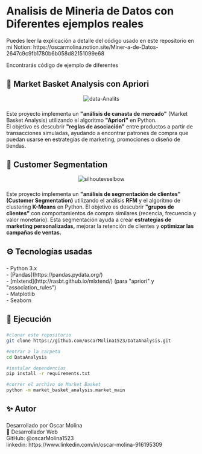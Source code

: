<h1 align="left">Analisis de Mineria de Datos con Diferentes ejemplos reales</h1>
<p>Puedes leer la explicación a detalle del código usado en este repositorio en mi Notion: https://oscarmolina.notion.site/Miner-a-de-Datos-2647c9c9fb1780b6b058d82151099e68

Encontrarás código de ejemplo de diferentes</p>
<h2 align="left">🛒 Market Basket Analysis con Apriori</h1>

<div align="center">
  <img src="https://i.ibb.co/F44kqcNC/data-Analits.png" alt="data-Analits" border="0">
</div>

###

<p align="left">Este proyecto implementa un <strong>"análisis de canasta de mercado"</strong> (Market Basket Analysis) utilizando el algoritmo <strong>"Apriori"</strong> en Python.  <br>El objetivo es descubrir <strong>"reglas de asociación"</strong> entre productos a partir de transacciones simuladas, ayudando a encontrar patrones de compra que puedan usarse en estrategias de marketing, promociones o diseño de tiendas.</p>

###
<h2 align="left">👥 Customer Segmentation</h1>

<div align="center">
  <img src="https://i.ibb.co/KxMvvkrq/silhoutevselbow.png" alt="silhoutevselbow" border="0">
</div>

###

<p align="left">Este proyecto implementa un <strong>"análisis de segmentación de clientes" (Customer Segmentation)</strong> utilizando el análisis <strong>RFM</strong> y el algoritmo de clustering <strong>K-Means</strong> en Python.
El objetivo es descubrir <strong>"grupos de clientes"</strong> con comportamientos de compra similares (recencia, frecuencia y valor monetario). Esta segmentación ayuda a crear <strong>estrategias de marketing personalizadas,</strong> mejorar la retención de clientes y <strong>optimizar las campañas de ventas.</strong></p>

###

<h2 align="left">⚙️ Tecnologías usadas</h2>

###

<p align="left">- Python 3.x<br>- [Pandas](https://pandas.pydata.org/)<br>- [mlxtend](http://rasbt.github.io/mlxtend/) (para "apriori" y "association_rules")<br>- Matplotlib<br>- Seaborn</p>

###

<h2 align="left">🚀 Ejecución</h2>

###
```bash
#clonar este repositorio
git clone https://github.com/oscarMolina1523/DataAnalysis.git

#entrar a la carpeta
cd DataAnalysis

#instalar dependencias 
pip install -r requirements.txt

#correr el archivo de Market Basket
python -m market_basket_analysis.market_main
```
###

<h2 align="left">✨ Autor</h2>

###

<p align="left">Desarrollado por Oscar Molina<br>💼 Desarrollador Web<br>GitHub: @oscarMolina1523<br>linkedin: https://www.linkedin.com/in/oscar-molina-916195309</p>

###
